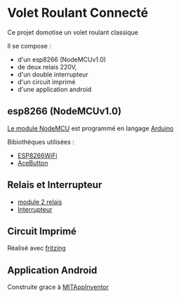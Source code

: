 # Volet Roulant Connecté

Ce projet domotise un volet roulant classique

Il se compose :

*  d'un esp8266 (NodeMCUv1.0)
*  de deux relais 220V,
*  d'un double interrupteur
*  d'un circuit imprimé
*  d'une application android

## esp8266 (NodeMCUv1.0)

[Le module NodeMCU](https://www.gearbest.com/transmitters-receivers-module/pp_366523.html?wid=1433363) est programmé en langage [Arduino](https://www.arduino.cc/)

Bibiothèques utilisées :

*  [ESP8266WiFi](https://github.com/esp8266/Arduino)
*  [AceButton](https://github.com/bxparks/AceButton)

## Relais et Interrupteur

*  [module 2 relais](https://www.gearbest.com/power/pp_355149.html?wid=1433363)
*  [Interrupteur](https://cdn.manomano.com/essensya-double-vv-volet-roulant-we300-P-40213-1706308_1.jpg)

## Circuit Imprimé

Réalisé avec [fritzing](http://fritzing.org/home/)

## Application Android

Construite grace à [MITAppInventor](http://appinventor.mit.edu)